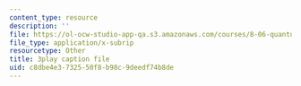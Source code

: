 ```yaml
---
content_type: resource
description: ''
file: https://ol-ocw-studio-app-qa.s3.amazonaws.com/courses/8-06-quantum-physics-iii-spring-2018/c8dbe4e3732550f8b98c9deedf74b8de_PAlB9kA7c-s.vtt
file_type: application/x-subrip
resourcetype: Other
title: 3play caption file
uid: c8dbe4e3-7325-50f8-b98c-9deedf74b8de
---
```

